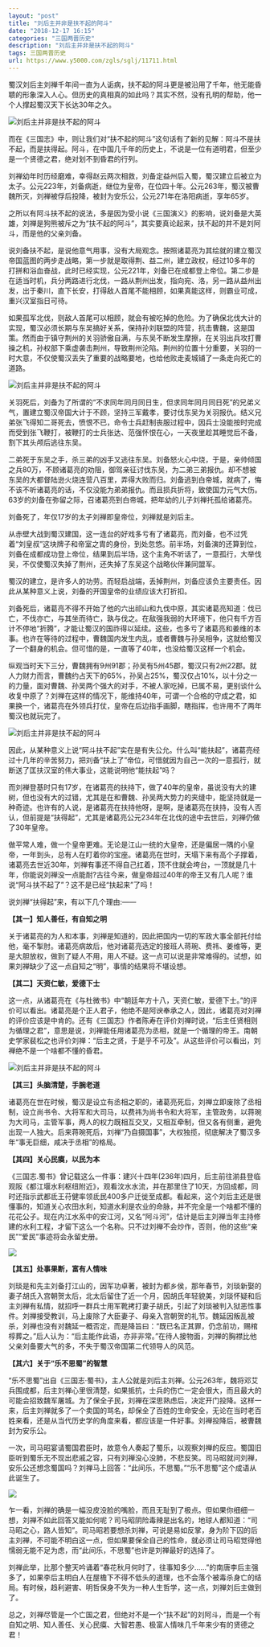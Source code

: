 ```yaml
---
layout: "post"
title: "刘后主并非是扶不起的阿斗"
date: "2018-12-17 16:15"
categories: "三国两晋历史"
description: "刘后主并非是扶不起的阿斗"
tags: 三国两晋历史
url: https://www.y5000.com/zgls/sglj/11711.html
---
```






蜀汉刘后主刘禅千年间一直为人诟病，扶不起的阿斗更是被沿用了千年，他无能昏聩的形象深入人心。但历史的真相真的如此吗？其实不然，没有孔明的帮助，他一个人撑起蜀汉天下长达30年之久。

![刘后主并非是扶不起的阿斗](/uploads/allimg/170122/6-1F12209212M42.JPG)

而在《三国志》中，则让我们对“扶不起的阿斗”这句话有了新的见解：阿斗不是扶不起，而是扶得起。阿斗，在中国几千年的历史上，不说是一位有道明君，但至少是一个贤德之君，绝对划不到昏君的行列。

刘禅幼年时历经磨难，幸得赵云两次相救，刘备定益州后入蜀，蜀汉建立后被立为太子。公元223年，刘备病逝，继位为皇帝，在位四十年。公元263年，蜀汉被曹魏所灭，刘禅被俘后投降，被封为安乐公，公元271年在洛阳病逝，享年65岁。

之所以有阿斗扶不起的说法，多是因为受小说《三国演义》的影响，说刘备是大英雄，刘禅是狗熊被斥之为“扶不起的阿斗”，其实要真论起来，扶不起的并不是刘阿斗，而是他的父亲刘备。

说刘备扶不起，是说他意气用事，没有大局观念。按照诸葛亮为其绘就的建立蜀汉帝国蓝图的两步走战略，第一步就是取得荆、益二州，建立政权，经过10多年的打拼和浴血奋战，此时已经实现，公元221年，刘备已在成都登上帝位。第二步是在适当时机，兵分两路进行北伐，一路从荆州出发，指向宛、洛，另一路从益州出发，出于秦川，直下长安，打得敌人首尾不能相顾，如果真能这样，则霸业可成，重兴汉室指日可待。

如果孤军北伐，则敌人首尾可以相顾，就会有被吃掉的危险。为了确保北伐大计的实现，蜀汉必须长期与东吴搞好关系，保持孙刘联盟的阵营，抗击曹魏，这是国策。然而由于镇守荆州的关羽骄傲自满，与东吴不断发生摩擦，在关羽出兵攻打曹操之机，孙权部下乘虚袭击荆州，导致荆州沦陷。荆州的位置十分重要，关羽的一时大意，不仅使蜀汉丢失了重要的战略要地，也给他败走麦城铺了一条走向死亡的道路。

![刘后主并非是扶不起的阿斗](/uploads/allimg/170122/6-1F122092210516.JPG)

关羽死后，刘备为了所谓的“不求同年同月同日生，但求同年同月同日死”的兄弟义气，置建立蜀汉帝国大计于不顾，坚持三军戴孝，要讨伐东吴为关羽报仇。结义兄弟张飞得知二哥死去，愤恨不已，命令士兵赶制丧服过程中，因兵士没能按时完成而受到张飞鞭打，被鞭打的士兵张达、范强怀恨在心，一天夜里趁其睡觉后不备，割下其头颅后逃往东吴。

二弟死于东吴之手，杀三弟的凶手又逃往东吴。刘备怒火心中烧，于是，亲帅倾国之兵80万，不顾诸葛亮的劝阻，御驾亲征讨伐东吴，为二弟三弟报仇。却不想被东吴的大都督陆逊火烧连营八百里，弄得大败而归。刘备逃到白帝城，就病了，悔不该不听诸葛亮的话，不仅没能为弟弟报仇。而且损兵折将，致使国力元气大伤。63岁的刘备在弥留之际，召诸葛亮到白帝城，把年幼的儿子刘禅托孤给诸葛亮。

刘备死了，年仅17岁的太子刘禅即皇帝位，刘禅就是刘后主。

从赤壁大战到蜀汉建国，这一连台的好戏多亏有了诸葛亮，而刘备，也不过凭着“刘皇叔”这块牌子和帝室之胄的身份，到处忽悠。前半场，刘备演的还算到位，刘备在成都成功登上帝位，结果到后半场，这个主角不听话了，一意孤行，大举伐吴，不仅使蜀汉失掉了荆州，还失掉了东吴这个战略伙伴兼同盟军。

蜀汉的建立，是许多人的功劳。而轻启战端，丢掉荆州，刘备应该负主要责任。因此从某种意义上说，刘备的开国皇帝的业绩应该大打折扣。

刘备死后，诸葛亮不得不开始了他的六出祁山和九伐中原，其实诸葛亮知道：伐已亡，不伐亦亡，与其坐而待亡，孰与伐之。在敌强我弱的大环境下，他只有千方百计不停地“折腾”，才能让蜀汉的国祚得以延续。这些，也多亏了诸葛亮和姜维的本事。也许在等待的过程中，曹魏国内发生内乱，或者曹魏与孙吴相争，这就给蜀汉了一个翻身的机会。但可惜的是，一直等了40年，也没给蜀汉这样一个机会。

纵观当时天下三分，曹魏拥有9州91郡；孙吴有5州45郡，蜀汉只有2州22郡。就人力财力而言，曹魏约占天下的65%，孙吴占25%，蜀汉仅占10%，以十分之一的力量，面对曹魏、孙吴两个强大的对手，不被人家吃掉，已属不易，更别谈什么收复中原了？刘禅在这样的情况下，能维持40年，可谓一个合格的守成之君，如果换一个，诸葛亮在外领兵打仗，皇帝在后边指手画脚，瞎指挥，也许用不了两年蜀汉也就玩完了。

![刘后主并非是扶不起的阿斗](/uploads/allimg/170122/6-1F12209224A23.JPG)

因此，从某种意义上说“阿斗扶不起”实在是有失公允。什么叫“能扶起”，诸葛亮经过十几年的辛苦努力，把刘备“扶上了”帝位，可惜就因为自己一次的一意孤行，就断送了匡扶汉室的伟大事业，这能说明他“能扶起”吗？

而刘禅登基时只有17岁，在诸葛亮的扶持下，做了40年的皇帝，虽说没有大的建树，但也没有大的过错，尤其是在和曹魏、孙吴两大势力的夹缝中，能坚持就是一种奇迹。也许有的人说，是诸葛亮在扶持他呀，是啊，是诸葛亮在扶持，没有人否认，但前提是“扶得起”，尤其是诸葛亮公元234年在北伐的途中去世后，刘禅仍做了30年皇帝。

做平常人难，做一个皇帝更难。无论是江山一统的大皇帝，还是偏居一隅的小皇帝，一年到头，总有人在盯着你的宝座。诸葛亮在世时，天塌下来有高个子撑着，诸葛亮去世近30年，刘禅有事还不得自己扛着，顶不住就会垮台，一顶就是几十年，你能说刘禅没一点能耐?古往今来，做皇帝超过40年的帝王又有几人呢？谁说“阿斗扶不起了”？这不是已经“扶起来”了吗！

说刘禅“扶得起”来，有以下几个理由:——

**【其一】知人善任，有自知之明**

关于诸葛亮的为人和本事，刘禅是知道的，因此把国内一切的军政大事全部托付给他，毫不掣肘。诸葛亮病故后，他对诸葛亮选定的接班人蒋琬、费祎、姜维等，更是大胆放权，做到了疑人不用，用人不疑。这一点可以说是非常难得的。试想，如果刘禅缺少了这一点自知之“明”，事情的结果将不堪设想。

**【其二】天资仁敏，爱德下士**

这一点，从诸葛亮在《与杜微书》中“朝廷年方十八，天资仁敏，爱德下士。”的评价可以看出。诸葛亮是个正人君子，他绝不是阿谀奉承之人，因此，诸葛亮对刘禅的评价应该是中肯的。还有《三国志》作者陈寿在评价刘禅时说，“后主任贤相则为循理之君”，意思是说，刘禅能任用诸葛亮为丞相，就是一个循理的帝王。南朝史学家裴松之也评价刘禅：“后主之贤，于是乎不可及”。从这些评价可以看出，刘禅绝不是一个啥都不懂的昏君。

![刘后主并非是扶不起的阿斗](/uploads/allimg/170122/6-1F12209231KK.JPG)

**【其三】头脑清楚，手腕老道**

诸葛亮在世在时候，蜀汉是设立有丞相之职的，诸葛亮死后，刘禅立即废除了丞相制，设立尚书令、大将军和大司马，以费祎为尚书令和大将军，主管政务，以蒋琬为大司马，主管军事，两人的权力既相互交叉，又相互牵制，但又各有侧重，避免出现一人独大。后来蒋琬死后，刘禅“乃自摄国事”，大权独揽，彻底解决了蜀汉多年“事无巨细，咸决于丞相”的格局。

**【其四】关心民瘼，以民为本**

《三国志.蜀书》曾记载这么一件事：建兴十四年(236年)四月，后主前往湔县登临观阪《都江堰水利枢纽附近》，观看汶水水流，并在那里住了10天，方回成都，同时还指示武都氐王苻健率领氐民400多户迁徙至成都。看起来，这个刘后主还是很懂事的，知道关心农田水利，知道水利是农业的命脉，并不完全是一个啥都不懂的花花公子。现在内江水系中的安江河，又名“阿斗河”，估计是后主刘禅当年主持修建的水利工程，才留下这么一个名称。只不过刘禅不会炒作，否则，他的这些“亲民”“爱民”事迹将会永留史册。

![](https://img.y5000.com/uploads/allimg/170122/093053K40-0.jpg)

**【其五】处事果断，富有人情味**

刘琰是和先主刘备打江山的，因军功卓著，被封为都乡侯，那年春节，刘琰新娶的妻子胡氏入宫朝贺太后，北太后留住了近一个月，因胡氏年轻貌美，刘琰怀疑和后主刘禅有私情，就招呼一群兵士用军靴拷打妻子胡氏，引起了刘琰被判入狱恶性事件。刘禅接受教训，马上废除了大臣妻子、母亲入宫朝贺的礼节。魏延因叛乱被杀，刘禅也没有对魏延一概否定，而是降旨曰：“既已名正其罪，仍念前功，赐棺椁葬之。”后人认为：“后主能作此语，亦非非常。”在待人接物面，刘禅的胸襟比他父亲刘备要大气的多，不失于蜀汉帝国第二代领导人的风范。

**【其六】关于“乐不思蜀”的智慧**

“乐不思蜀”出自《三国志·蜀书》，主人公就是刘后主刘禅。公元263年，魏将邓艾兵围成都，后主刘禅心里很清楚，如果抵抗，士兵的伤亡一定会很大，而且最大的可能会招致魏军屠城。为了保全子民，刘禅在深思熟虑后，决定开门投降。这样一来，后主刘禅就多了一个卖国的骂名，却保全了百姓的生命安全，无论在当时老百姓来看，还是从当代历史学的角度来看，都应该是一件好事。刘禅投降后，被曹魏封为安乐公。

一次，司马昭宴请蜀国君臣时，故意令人奏起了蜀乐，以观察刘禅的反应。蜀国旧臣听到蜀乐无不现出悲戚之容，只有刘禅没心没肺，不悲反笑。司马昭就问刘禅，安乐公还想念蜀国吗？刘禅马上回答：“此间乐，不思蜀。”“乐不思蜀”这个成语从此诞生了。

![](https://img.y5000.com/uploads/allimg/170122/0930535R0-1.jpg)

乍一看，刘禅的确是一幅没皮没脸的嘴脸，而且无耻到了极点。但如果你细细一想，刘禅不如此回答又能如何呢？司马昭阴险毒辣是出名的，地球人都知道：“司马昭之心，路人皆知”。司马昭若要想杀刘禅，可说是易如反掌，身为阶下囚的后主刘禅，不可能不明白这一点，但如果要保全自己的性命，就必须让司马昭觉得他懦弱无能不足为虑，而“此间乐，不思蜀”也许是刘禅最好的选择了。

刘禅此举，比那个整天吟诵着“春花秋月何时了，往事知多少......”的南唐李后主强多了，如果李后主明白人在屋檐下不得不低头的道理，也不会落个被毒杀身亡的结局。有时候，趋利避害、明哲保身不失为一种人生哲学，这一点，刘禅刘后主做到了。

总之，刘禅尽管是一个亡国之君，但绝对不是一个“扶不起”的刘阿斗，而是一个有自知之明、知人善任、关心民瘼、大智若愚、极富人情味几千年来少有的贤德之君！
